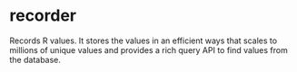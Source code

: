 # recorder

Records R values. It stores the values in an efficient ways that scales to millions of unique values and provides a rich query API to find values from the database.
